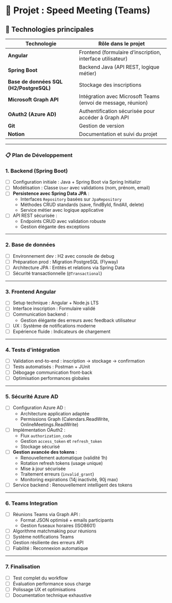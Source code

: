 # 📌 Projet : Speed Meeting (Teams)

## 🧰 Technologies principales

|Technologie|Rôle dans le projet|
|---|---|
|**Angular**|Frontend (formulaire d’inscription, interface utilisateur)|
|**Spring Boot**|Backend Java (API REST, logique métier)|
|**Base de données SQL (H2/PostgreSQL)**|Stockage des inscriptions|
|**Microsoft Graph API**|Intégration avec Microsoft Teams (envoi de message, réunion)|
|**OAuth2 (Azure AD)**|Authentification sécurisée pour accéder à Graph API|
|**Git**|Gestion de version|
|**Notion**|Documentation et suivi du projet|

---

### 📋 **Plan de Développement**

### 1. **Backend (Spring Boot)**

- [ ] Configuration initiale : Java + Spring Boot via Spring Initializr
- [ ] Modélisation : Classe `User` avec validations (nom, prénom, email)
- [ ] **Persistence avec Spring Data JPA** :
    - Interfaces `Repository` basées sur `JpaRepository`
    - Méthodes CRUD standards (save, findById, findAll, delete)
    - Service métier avec logique applicative
- [ ] API REST sécurisée :
    - Endpoints CRUD avec validation robuste
    - Gestion élégante des exceptions

---

### 2. **Base de données**

- [ ] Environnement dev : H2 avec console de debug
- [ ] Préparation prod : Migration PostgreSQL (Flyway)
- [ ] Architecture JPA : Entités et relations via Spring Data
- [ ] Sécurité transactionnelle (`@Transactional`)

---

### 3. **Frontend Angular**

- [ ] Setup technique : Angular + Node.js LTS
- [ ] Interface inscription : Formulaire validé
- [ ] Communication backend :
    - Gestion élégante des erreurs avec feedback utilisateur
- [ ] UX : Système de notifications moderne
- [ ] Expérience fluide : Indicateurs de chargement

---

### 4. **Tests d'intégration**

- [ ] Validation end-to-end : inscription → stockage → confirmation
- [ ] Tests automatisés : Postman + JUnit
- [ ] Débogage communication front-back
- [ ] Optimisation performances globales

---

### 5. **Sécurité Azure AD**

- [ ] Configuration Azure AD :
    - Architecture application adaptée
    - Permissions Graph (Calendars.ReadWrite, OnlineMeetings.ReadWrite)
- [ ] Implémentation OAuth2 :
    - Flux `authorization_code`
    - Gestion `access_token` et `refresh_token`
    - Stockage sécurisé
- [ ] **Gestion avancée des tokens** :
    - Renouvellement automatique (validité 1h)
    - Rotation refresh tokens (usage unique)
    - Mise à jour sécurisée
    - Traitement erreurs (`invalid_grant`)
    - Monitoring expirations (14j inactivité, 90j max)
- [ ] Service backend : Renouvellement intelligent des tokens

---

### 6. **Teams Integration**

- [ ] Réunions Teams via Graph API :
    - Format JSON optimisé + emails participants
    - Gestion fuseaux horaires (ISO8601)
- [ ] Algorithme matchmaking pour réunions
- [ ] Système notifications Teams
- [ ] Gestion résiliente des erreurs API
- [ ] Fiabilité : Reconnexion automatique

---

### 7. **Finalisation**

- [ ] Test complet du workflow
- [ ] Évaluation performance sous charge
- [ ] Polissage UX et optimisations
- [ ] Documentation technique exhaustive